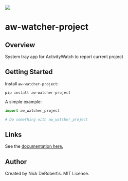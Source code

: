 
[![](https://codecov.io/gh/nickderobertis/aw-watcher-project/branch/master/graph/badge.svg)](https://codecov.io/gh/nickderobertis/aw-watcher-project)

#  aw-watcher-project

## Overview

System tray app for ActivityWatch to report current project

## Getting Started

Install `aw-watcher-project`:

```
pip install aw-watcher-project
```

A simple example:

```python
import aw_watcher_project

# Do something with aw_watcher_project
```

## Links

See the
[documentation here.](
https://nickderobertis.github.io/aw-watcher-project/
)

## Author

Created by Nick DeRobertis. MIT License.